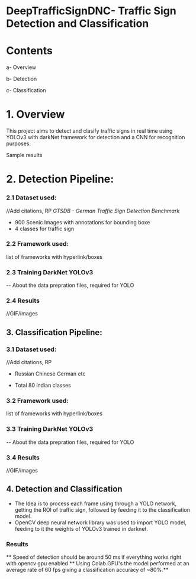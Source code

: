 # DeepTrafficSignDNC- Traffic Sign Detection and Classification

# Contents

a- Overview

b- Detection

c- Classification


# 1. Overview

This project aims to detect and clasify traffic signs in real time using YOLOv3 with darkNet framework for detection and a CNN for recognition purposes.

Sample results

# 2. Detection Pipeline:

### 2.1 Dataset used:

//Add citations, RP
*GTSDB - German Traffic Sign Detection Benchmark*
* 900 Scenic Images with annotations for bounding boxe
* 4 classes for traffic sign


### 2.2 Framework used:

list of frameworks with hyperlink/boxes

### 2.3 Training DarkNet YOLOv3

-- About the data prepration files, required for YOLO

### 2.4 Results

//GIF/images

## 3. Classification Pipeline:

### 3.1 Dataset used:

//Add citations, RP
- Russian Chinese German etc
* Total 80 indian classes


### 3.2 Framework used:

list of frameworks with hyperlink/boxes

### 3.3 Training DarkNet YOLOv3

-- About the data prepration files, required for YOLO

### 3.4 Results

//GIF/images

## 4. Detection and Classification

- The Idea is to process each frame using through a YOLO network, getting the ROI of traffic sign, followed by feeding it to the classification model.
- OpenCV deep neural network library was used to import YOLO model, feeding to it the weights of YOLOv3 trained in darknet.

### Results
** Speed of detection should be around 50 ms if everything works right with opencv gpu enabled
** Using Colab GPU's the model performed at an average rate of 60 fps giving a classification accuracy of ~80%.** 
